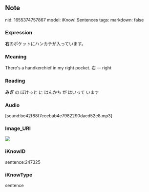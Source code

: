 ## Note
nid: 1655374757867
model: iKnow! Sentences
tags: 
markdown: false

### Expression
<b>右</b>のポケットにハンカチが入っています。

### Meaning
There's a handkerchief in my right pocket.
右 -- right

### Reading
<b>みぎ</b> の ぽけっと に はんかち が はいって います

### Audio
[sound:be42f88f7ceebab4e7982290daed52e8.mp3]

### Image_URI
<img src="e81a5b8d1fea7a6930beed892c5636b5.jpg">

### iKnowID
sentence:247325

### iKnowType
sentence

